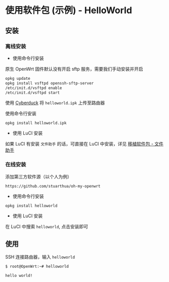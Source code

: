 # 使用软件包 (示例) - HelloWorld

## 安装

### 离线安装

* 使用命令行安装

原生 OpenWrt 固件默认没有开启 sftp 服务，需要我们手动安装并开启

```bash
opkg update
opkg install vsftpd openssh-sftp-server
/etc/init.d/vsftpd enable
/etc/init.d/vsftpd start
```

使用 [Cyberduck](https://cyberduck.io/) 将 `helloworld.ipk` 上传至路由器

使用命令行安装

```
opkg install helloworld.ipk
```

* 使用 LuCI 安装

如果 LuCI 有安装 `文件助手` 的话，可直接在 LuCI 中安装，详见 [移植软件包 - 文件助手](../../make/port/use-package-filetransfer.md)

### 在线安装

添加第三方软件源（以个人为例）

```
https://github.com/stuarthua/oh-my-openwrt
```

* 使用命令行安装

```
opkg install helloworld
```

* 使用 LuCI 安装

在 LuCI 中搜索 `helloworld`, 点击安装即可

## 使用

SSH 连接路由器，输入 `helloworld`

```bash
$ root@OpenWrt:~# helloworld

hello world!
```